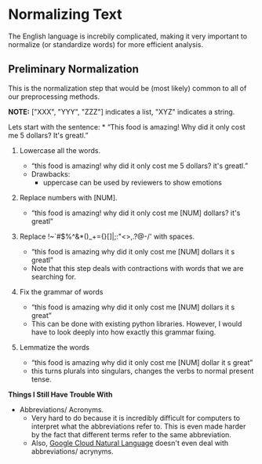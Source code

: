 # Normalizing Text

The English language is increbily complicated, making it very important to normalize (or standardize words) for more efficient analysis.


## Preliminary Normalization

This is the normalization step that would be (most likely) common to all of our preprocessing methods.

**NOTE:** ["XXX", "YYY", "ZZZ"] indicates a list, "XYZ" indicates a string. 

Lets start with the sentence:
    * “This food is amazing! Why did it only cost me 5 dollars? It's greatl.”

1. Lowercase all the words.
    * “this food is amazing! why did it only cost me 5 dollars? it's greatl.”
    * Drawbacks:
        * uppercase can be used by reviewers to show emotions

2. Replace numbers with [NUM].
    * “this food is amazing! why did it only cost me [NUM] dollars? it's greatl”

3. Replace !~`#$%^&*()_+={}[]|;:"<>,.?@-\/' with spaces.
    * “this food is amazing why did it only cost me [NUM] dollars it s greatl”
    * Note that this step deals with contractions with words that we are searching for.

4. Fix the grammar of words
    * “this food is amazing why did it only cost me [NUM] dollars it s great”
    * This can be done with existing python libraries. However, I would have to look deeply into how exactly this grammar fixing.

5. Lemmatize the words
    * “this food is amazing why did it only cost me [NUM] dollar it s great”
    * this turns plurals into singulars, changes the verbs to normal present tense.

 

**Things I Still Have Trouble With**
  * Abbreviations/ Acronyms. 
    * Very hard to do because it is incredibly difficult for computers to interpret what the abbreviations refer to. This is even made harder by the fact that different terms refer to the same abbreviation.
    * Also, [Google Cloud Natural Language](https://cloud.google.com/natural-language/) doesn't even deal with abbreviations/ acrynyms.
